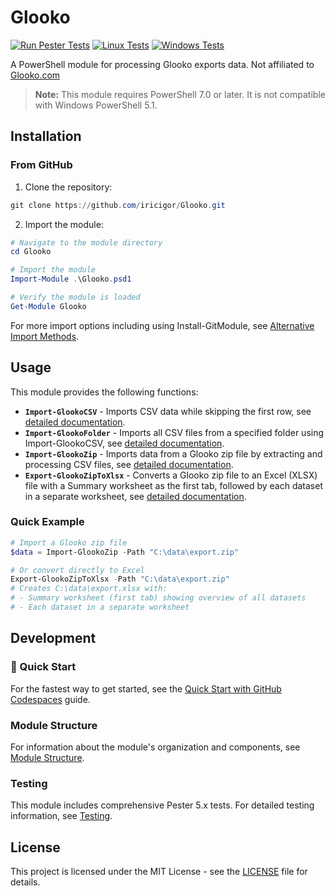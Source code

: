 # Glooko

[![Run Pester Tests](https://github.com/iricigor/Glooko/actions/workflows/test.yml/badge.svg)](https://github.com/iricigor/Glooko/actions/workflows/test.yml)
[![Linux Tests](https://img.shields.io/endpoint?url=https://gist.githubusercontent.com/iricigor/7d87b86e6e187d46c3d1da7b851e3207/raw/glooko-linux-tests.json)](https://github.com/iricigor/Glooko/actions/workflows/test.yml)
[![Windows Tests](https://img.shields.io/endpoint?url=https://gist.githubusercontent.com/iricigor/7d87b86e6e187d46c3d1da7b851e3207/raw/glooko-windows-tests.json)](https://github.com/iricigor/Glooko/actions/workflows/test.yml)

A PowerShell module for processing Glooko exports data. Not affiliated to [Glooko.com](https://glooko.com/about/)

> **Note:** This module requires PowerShell 7.0 or later. It is not compatible with Windows PowerShell 5.1.

## Installation

### From GitHub

1. Clone the repository:
```powershell
git clone https://github.com/iricigor/Glooko.git
```

2. Import the module:
```powershell
# Navigate to the module directory
cd Glooko

# Import the module
Import-Module .\Glooko.psd1

# Verify the module is loaded
Get-Module Glooko
```

For more import options including using Install-GitModule, see [Alternative Import Methods](docs/alternative-import-methods.md).

## Usage

This module provides the following functions:

- **`Import-GlookoCSV`** - Imports CSV data while skipping the first row, see [detailed documentation](docs/functions/import-glookocsv.md).
- **`Import-GlookoFolder`** - Imports all CSV files from a specified folder using Import-GlookoCSV, see [detailed documentation](docs/functions/import-glookofolder.md).
- **`Import-GlookoZip`** - Imports data from a Glooko zip file by extracting and processing CSV files, see [detailed documentation](docs/functions/import-glookozip.md).
- **`Export-GlookoZipToXlsx`** - Converts a Glooko zip file to an Excel (XLSX) file with a Summary worksheet as the first tab, followed by each dataset in a separate worksheet, see [detailed documentation](docs/functions/export-glookozip-to-xlsx.md).

### Quick Example

```powershell
# Import a Glooko zip file
$data = Import-GlookoZip -Path "C:\data\export.zip"

# Or convert directly to Excel
Export-GlookoZipToXlsx -Path "C:\data\export.zip"
# Creates C:\data\export.xlsx with:
# - Summary worksheet (first tab) showing overview of all datasets
# - Each dataset in a separate worksheet
```

## Development

### 🚀 Quick Start

For the fastest way to get started, see the [Quick Start with GitHub Codespaces](docs/quick-start-codespaces.md) guide.

### Module Structure

For information about the module's organization and components, see [Module Structure](docs/module-structure.md).

### Testing

This module includes comprehensive Pester 5.x tests. For detailed testing information, see [Testing](docs/testing.md).

## License


This project is licensed under the MIT License - see the [LICENSE](LICENSE) file for details.

